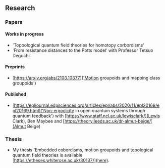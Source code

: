 ## Research

### Papers 

#### Works in progress
- 'Topoological quantum field theories for homotopy corbordisms'
- 'From resistance distances to the Potts model' with Professor Tetsuo Deguchi

#### Preprints 
- [https://arxiv.org/abs/2103.10377]('Motion groupoids and mapping class groupoids')

#### Published
- [https://epljournal.edpsciences.org/articles/epl/abs/2020/11/epl20169/epl20169.html]('Non-ergodicity in open quantum systems through quantum feedback') with [https://www.staff.ncl.ac.uk/lewisclark/](Lewis Clark), Ben Maybee and [https://theory.leeds.ac.uk/dr-almut-beige/](Almut Beige)

### Thesis 
- My thesis 'Embedded cobordisms, motion groupoids and topological quantum field theories is available [https://etheses.whiterose.ac.uk/30137/](here).
